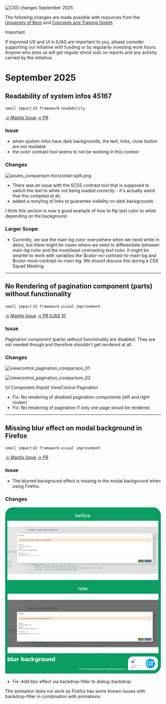 ![CSS changes September 2025](../../../_imgs/entries/2025/09-September/header_changelog-entry_september.png)

The following changes are made possible with resources from the [University of Bern](https://www.unibe.ch/) and [Concepts and Training GmbH](https://concepts-and-training.de/).

> [!IMPORTANT]
> If improved UX and UI in ILIAS are important to you, please consider supporting our initiative with funding or by regularily investing work hours. Anyone who joins us will get regular shout outs on reports and any activity carried by the initiative.

# September 2025

## Readability of system infos 45167 

`small impact` `UI framework` `readability`

[→ Mantis Issue](https://mantis.ilias.de/view.php?id=45167) [→ PR](https://github.com/ILIAS-eLearning/ILIAS/pull/10098)

### Issue

* when system infos have dark backgrounds, the text, links, close button are not readable
* the color contrast tool seems to not be working in this context

### Changes

![assets_comparison-horizontal-split.png](../../../_imgs/entries/2025/09-September/assets_comparison-horizontal-split.png)

* There was an issue with the SCSS contrast tool that is supposed to switch the text to white not being loaded correctly - it's actually weird that this compiled at all.
* added a restyling of links to guarantee visibility on dark backgrounds

I think this section is now a good example of how to flip text color to white depending on the background.

### Larger Scope

* Currently, we use the main-bg color everywhere when we need white in delos, but there might be cases where we need to differentiate between main-bg color and the most/least contrasting text color. It might be smarter to work with variables like $color-no-contrast-to-main-bg and $color-most-contrast-to-main-bg. We should discuss this during a CSS Squad Meeting.

---

## No Rendering of pagination component (parts) without functionality

`small impact` `UI framework` `visual improvement`

[→ Mantis Issue](https://mantis.ilias.de/view.php?id=45536) [→ PR ILIAS 10](https://github.com/ILIAS-eLearning/ILIAS/pull/10099)

### Issue

Pagination component (parts) without functionality are disabled. They are not needed though and therefore shouldn't get rendered at all.

### Changes

![viewcontrol_pagination_comparison_01](../../../_imgs/entries/2025/09-September/viewcontrol_pagination_comparison_01.png)

![viewcontrol_pagination_comparison_02](../../../_imgs/entries/2025/09-September/viewcontrol_pagination_comparison_02.png)

UI Component (Input) ViewControl Pagination

* Fix: No rendering of disabled pagination components (left and right rocker)
* Fix: No rendering of pagination if only one page would be rendered

---

## Missing blur effect on modal background in Firefox

`small impact` `UI framework` `visual improvement`

[→ Mantis Issue](https://mantis.ilias.de/view.php?id=42427) [→ PR](https://github.com/ILIAS-eLearning/ILIAS/pull/10128)

### Issue

* The blurred background effect is missing in the modal background when using Firefox.

### Changes

![ui_modal_backdropfilter_blur_comparison.png](../../../_imgs/entries/2025/09-September/ui_modal_backdropfilter_blur_comparison.png)

* Fix: Add blur effect via backdrop-filter to dialog::backdrop

The animation does not work as Firefox has some known issues with backdrop-filter in combination with animations.
